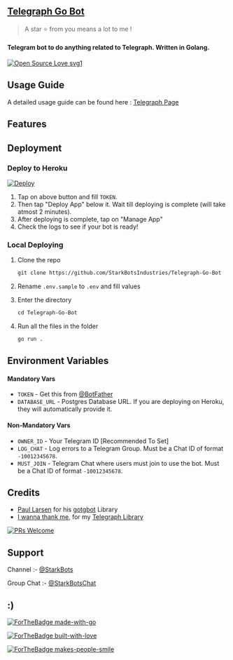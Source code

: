 ## [Telegraph Go Bot](https://t.me/StarkTelegraphBot)

> A star ⭐ from you means a lot to me !

#### Telegram bot to do anything related to Telegraph. Written in Golang.

[![Open Source Love svg1](https://badges.frapsoft.com/os/v1/open-source.svg?v=103)](https://github.com/ellerbrock/open-source-badges/)

## Usage Guide

A detailed usage guide can be found here : [Telegraph Page](https://telegra.ph/Telegraph-Bot-Usage-Guide-Stark-Bots-02-26)

## Features

## Deployment

### Deploy to Heroku

[![Deploy](https://www.herokucdn.com/deploy/button.svg)](https://heroku.com/deploy)

1. Tap on above button and fill `TOKEN`.
2. Then tap "Deploy App" below it. Wait till deploying is complete (will take atmost 2 minutes).
3. After deploying is complete, tap on "Manage App"
4. Check the logs to see if your bot is ready!

### Local Deploying

1. Clone the repo

   ```markdown
   git clone https://github.com/StarkBotsIndustries/Telegraph-Go-Bot
   ```

2. Rename `.env.sample` to `.env` and fill values

3. Enter the directory

   ```markdown
   cd Telegraph-Go-Bot
   ```

4. Run all the files in the folder

   ```markdown
   go run .
   ```

## Environment Variables

#### Mandatory Vars

- `TOKEN` - Get this from [@BotFather](https://t.me/BotFather)
- `DATABASE_URL` - Postgres Database URL. If you are deploying on Heroku, they will automatically provide it.

#### Non-Mandatory Vars

- `OWNER_ID` - Your Telegram ID [Recommended To Set]
- `LOG_CHAT` - Log errors to a Telegram Group. Must be a Chat ID of format `-10012345678`.
- `MUST_JOIN` - Telegram Chat where users must join to use the bot. Must be a Chat ID of format `-10012345678`.

## Credits

- [Paul Larsen](https://github.com/PaulSonOfLars) for his [gotgbot](https://github.com/PaulSonOfLars/gotgbot) Library
- [I wanna thank me](https://www.google.com/search?q=i+wanna+thank+me), for my [Telegraph Library](https://github.com/StarkBotsIndustries/telegraph)

[![PRs Welcome](https://img.shields.io/badge/PRs-welcome-brightgreen.svg?style=flat-square)](http://makeapullrequest.com)

## Support

Channel :- [@StarkBots](https://t.me/StarkBots)

Group Chat :- [@StarkBotsChat](https://t.me/StarkBotsChat)

## :)

[![ForTheBadge made-with-go](http://ForTheBadge.com/images/badges/made-with-go.svg)](https://go.dev/)

[![ForTheBadge built-with-love](http://ForTheBadge.com/images/badges/built-with-love.svg)](https://github.com/StarkBotsIndustries)

[![ForTheBadge makes-people-smile](http://ForTheBadge.com/images/badges/makes-people-smile.svg)](https://github.com/StarkBotsIndustries)
